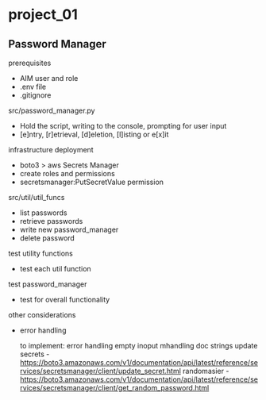 # project_01

Password Manager
----------------

prerequisites
- AIM user and role
- .env file
- .gitignore

src/password_manager.py
- Hold the script, writing to the console, prompting for user input
- [e]ntry, [r]etrieval, [d]eletion, [l]isting or e[x]it

infrastructure deployment
- boto3 > aws Secrets Manager
- create roles and permissions
- secretsmanager:PutSecretValue permission

src/util/util_funcs
- list passwords
- retrieve passwords
- write new password_manager
- delete password

test utility functions
- test each util function

test password_manager 
- test for overall functionality

other considerations
- error handling


  to implement:
  error handling
  empty inoput mhandling
  doc strings
  update secrets - https://boto3.amazonaws.com/v1/documentation/api/latest/reference/services/secretsmanager/client/update_secret.html
  randomasier - https://boto3.amazonaws.com/v1/documentation/api/latest/reference/services/secretsmanager/client/get_random_password.html
